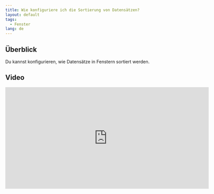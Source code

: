 ```yaml
---
title: Wie konfiguriere ich die Sortierung von Datensätzen?
layout: default
tags:  
  - Fenster
lang: de
---
```


## Überblick

Du kannst konfigurieren, wie Datensätze in Fenstern sortiert werden.

## Video
<iframe src="https://player.vimeo.com/video/211089960" width="640" height="320" frameborder="0" webkitallowfullscreen mozallowfullscreen allowfullscreen></iframe>
